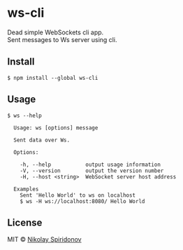 # ws-cli
Dead simple WebSockets cli app.  
Sent messages to Ws server using cli.

## Install

```
$ npm install --global ws-cli
```


## Usage

```
$ ws --help

  Usage: ws [options] message

  Sent data over Ws.

  Options:

    -h, --help           output usage information
    -V, --version        output the version number
    -H, --host <string>  WebSocket server host address

  Examples
    Sent 'Hello World' to ws on localhost
    $ ws -H ws://localhost:8080/ Hello World
```

## License

MIT © [Nikolay Spiridonov](https://github.com/sohje)
